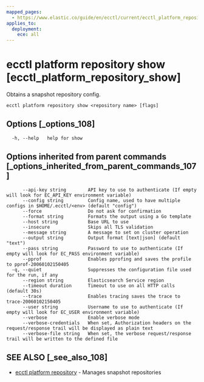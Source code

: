 ```yaml
---
mapped_pages:
  - https://www.elastic.co/guide/en/ecctl/current/ecctl_platform_repository_show.html
applies_to:
  deployment:
    ece: all
---
```


# ecctl platform repository show [ecctl_platform_repository_show]

Obtains a snapshot repository config.

```
ecctl platform repository show <repository name> [flags]
```


## Options [_options_108]

```
  -h, --help   help for show
```


## Options inherited from parent commands [_options_inherited_from_parent_commands_107]

```
      --api-key string        API key to use to authenticate (If empty will look for EC_API_KEY environment variable)
      --config string         Config name, used to have multiple configs in $HOME/.ecctl/<env> (default "config")
      --force                 Do not ask for confirmation
      --format string         Formats the output using a Go template
      --host string           Base URL to use
      --insecure              Skips all TLS validation
      --message string        A message to set on cluster operation
      --output string         Output format [text|json] (default "text")
      --pass string           Password to use to authenticate (If empty will look for EC_PASS environment variable)
      --pprof                 Enables pprofing and saves the profile to pprof-20060102150405
  -q, --quiet                 Suppresses the configuration file used for the run, if any
      --region string         Elasticsearch Service region
      --timeout duration      Timeout to use on all HTTP calls (default 30s)
      --trace                 Enables tracing saves the trace to trace-20060102150405
      --user string           Username to use to authenticate (If empty will look for EC_USER environment variable)
      --verbose               Enable verbose mode
      --verbose-credentials   When set, Authorization headers on the request/response trail will be displayed as plain text
      --verbose-file string   When set, the verbose request/response trail will be written to the defined file
```


## SEE ALSO [_see_also_108]

* [ecctl platform repository](/reference/ecctl_platform_repository.md) - Manages snapshot repositories

